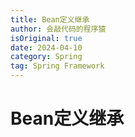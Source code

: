 ```yaml
---
title: Bean定义继承
author: 会敲代码的程序猿
isOriginal: true
date: 2024-04-10
category: Spring
tag: Spring Framework
---
```


# Bean定义继承

